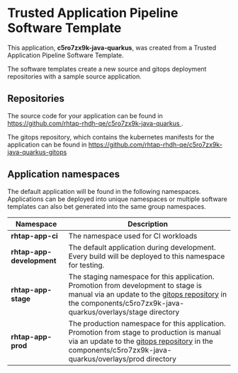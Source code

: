# Trusted Application Pipeline Software Template

This application, **c5ro7zx9k-java-quarkus**, was created from a Trusted Application Pipeline Software Template.

The software templates create a new source and gitops deployment repositories with a sample source application. 

## Repositories

The source code for your application can be found in [https://github.com/rhtap-rhdh-qe/c5ro7zx9k-java-quarkus ](https://github.com/rhtap-rhdh-qe/c5ro7zx9k-java-quarkus ).
 
The gitops repository, which contains the kubernetes manifests for the application can be found in 
[https://github.com/rhtap-rhdh-qe/c5ro7zx9k-java-quarkus-gitops ](https://github.com/rhtap-rhdh-qe/c5ro7zx9k-java-quarkus-gitops ) 

## Application namespaces 

The default application will be found in the following namespaces. Applications can be deployed into unique namespaces or multiple software templates can also bet generated into the same group namespaces.  

|  Namespace   |  Description   |  
| -------- | -------- |
| **rhtap-app-ci** | The namespace used for CI workloads |
| **rhtap-app-development** | The default application during development. Every build will be deployed to this namespace for testing. |
| **rhtap-app-stage** | The staging namespace for this application. Promotion from development to stage is manual via an update to the [gitops repository](https://github.com/rhtap-rhdh-qe/c5ro7zx9k-java-quarkus-gitops ) in the components/c5ro7zx9k-java-quarkus/overlays/stage directory |
| **rhtap-app-prod** | The production namespace for this application. Promotion from stage to production is manual via an update to the [gitops repository](https://github.com/rhtap-rhdh-qe/c5ro7zx9k-java-quarkus-gitops ) in the components/c5ro7zx9k-java-quarkus/overlays/prod directory |